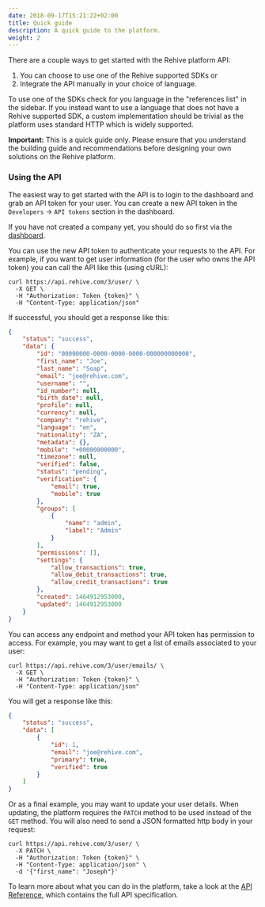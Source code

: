 ```yaml
---
date: 2018-09-17T15:21:22+02:00
title: Quick guide
description: A quick guide to the platform.
weight: 2
---
```


There are a couple ways to get started with the Rehive platform API:

1. You can choose to use one of the Rehive supported SDKs or
2. Integrate the API manually in your choice of language.

To use one of the SDKs check for you language in the "references list" in the sidebar. If you instead want to use a language that does not have a Rehive supported SDK, a custom implementation should be trivial as the platform uses standard HTTP which is widely supported.

<aside class="warning">
<b>Important:</b> This is a quick guide only. Please ensure that you understand the building guide and recommendations before designing your own solutions on the Rehive platform.
</aside>

### Using the API

The easiest way to get started with the API is to login to the dashboard and grab an API token for your user. You can create a new API token in the `Developers` -> `API tokens` section in the dashboard.

<aside class="warning">
    If you have not created a company yet, you should do so first via the <a href="https://dashboard.rehive.com" target="_blank">dashboard</a>.
</aside>

You can use the new API token to authenticate your requests to the API. For example, if you want to get user information (for the user who owns the API token) you can call the API like this (using cURL):

```shell
curl https://api.rehive.com/3/user/ \
  -X GET \
  -H "Authorization: Token {token}" \
  -H "Content-Type: application/json"
```

If successful, you should get a response like this:

``` json
{
    "status": "success",
    "data": {
        "id": "00000000-0000-0000-0000-000000000000",
        "first_name": "Joe",
        "last_name": "Soap",
        "email": "joe@rehive.com",
        "username": "",
        "id_number": null,
        "birth_date": null,
        "profile": null,
        "currency": null,
        "company": "rehive",
        "language": "en",
        "nationality": "ZA",
        "metadata": {},
        "mobile": "+00000000000",
        "timezone": null,
        "verified": false,
        "status": "pending",
        "verification": {
            "email": true,
            "mobile": true
        },
        "groups": [
            {
                "name": "admin",
                "label": "Admin"
            }
        ],
        "permissions": [],
        "settings": {
            "allow_transactions": true,
            "allow_debit_transactions": true,
            "allow_credit_transactions": true
        },
        "created": 1464912953000,
        "updated": 1464912953000
    }
}
```

You can access any endpoint and method your API token has permission to access. For example, you may want to get a list of emails associated to your user:

```shell
curl https://api.rehive.com/3/user/emails/ \
  -X GET \
  -H "Authorization: Token {token}" \
  -H "Content-Type: application/json"
```

You will get a response like this:

```json
{
    "status": "success",
    "data": [
        {
            "id": 1,
            "email": "joe@rehive.com",
            "primary": true,
            "verified": true
        }
    ]
}
```

Or as a final example, you may want to update your user details. When updating, the platform requires the `PATCH` method to be used instead of the `GET` method. You will also need to send a JSON formatted http body in your request:

```shell
curl https://api.rehive.com/3/user/ \
  -X PATCH \
  -H "Authorization: Token {token}" \
  -H "Content-Type: application/json" \
  -d '{"first_name": "Joseph"}'
```

To learn more about what you can do in the platform, take a look at the [API Reference](https://docs.platform.rehive.com), which contains the full API specification.

